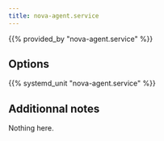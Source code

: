 ```yaml
---
title: nova-agent.service
---
```


{{% provided_by "nova-agent.service" %}}

## Options

{{% systemd_unit "nova-agent.service" %}}

## Additionnal notes

Nothing here.